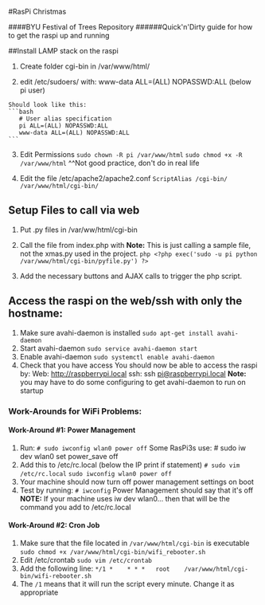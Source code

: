 #RasPi Christmas

####BYU Festival of Trees Repository
######Quick'n'Dirty guide for how to get the raspi up and running

##Install LAMP stack on the raspi

  1. Create folder cgi-bin in /var/www/html/

  2. edit /etc/sudoers/ with:
	www-data ALL=(ALL) NOPASSWD:ALL
        (below pi user)
  
    Should look like this:
    ```bash
       # User alias specification
       pi ALL=(ALL) NOPASSWD:ALL
       www-data ALL=(ALL) NOPASSWD:ALL
    ```
  3. Edit Permissions
    ```sudo chown -R pi /var/www/html```
    ```sudo chmod +x -R /var/www/html```
	^^Not good practice, don't do in real life

  4. Edit the file /etc/apache2/apache2.conf
    ```ScriptAlias /cgi-bin/ /var/www/html/cgi-bin/```

## Setup Files to call via web
  1. Put .py files in /var/ww/html/cgi-bin

  2. Call the file from index.php with
     **Note:** This is just calling a sample file, not the xmas.py used in the project.
    ```php
	<?php
  		exec('sudo -u pi python /var/www/html/cgi-bin/pyfile.py')
  	?>
    ```
  3. Add the necessary buttons and AJAX calls to trigger the php script.

## Access the raspi on the web/ssh with only the hostname:
  1. Make sure avahi-daemon is installed
    ```sudo apt-get install avahi-daemon```
  2. Start avahi-daemon
    ```sudo service avahi-daemon start```
  3. Enable avahi-daemon
    ```sudo systemctl enable avahi-daemon ```
  4. Check that you have access
    You should now be able to access the raspi by:
      Web: http://raspberrypi.local
      ssh: ssh pi@raspberrypi.local	
  **Note:** you may have to do some configuring to get avahi-daemon to run on startup
	
### Work-Arounds for WiFi Problems:
#### Work-Around #1: Power Management
  1. Run: ```# sudo iwconfig wlan0 power off```
     Some RasPi3s use: # sudo iw dev wlan0 set power_save off
  2. Add this to /etc/rc.local (below the IP print if statement)
    ```# sudo vim /etc/rc.local```
    ```sudo iwconfig wlan0 power off```
  3. Your machine should now turn off power management settings on boot
  4. Test by running: ```# iwconfig```
     Power Management should say that it's off
  **NOTE:** If your machine uses iw dev wlan0... then that will be the command you add to /etc/rc.local
#### Work-Around #2: Cron Job
  1. Make sure that the file located in ```/var/www/html/cgi-bin``` is executable
    ```sudo chmod +x /var/www/html/cgi-bin/wifi_rebooter.sh```
  2. Edit /etc/crontab
    ```sudo vim /etc/crontab```
  3. Add the following line:
    ```*/1 *	* * *	root	/var/www/html/cgi-bin/wifi-rebooter.sh```
  4. The ```/1``` means that it will run the script every minute. Change it as appropriate	
